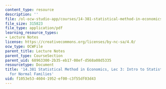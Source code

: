 ```yaml
---
content_type: resource
description: ''
file: /ol-ocw-studio-app/courses/14-381-statistical-method-in-economics-fall-2018/f1053e5346041952ef00c3f55df03d43_MIT14_381F18_lec3.pdf
file_size: 315823
file_type: application/pdf
learning_resource_types:
- Lecture Notes
license: https://creativecommons.org/licenses/by-nc-sa/4.0/
ocw_type: OCWFile
parent_title: Lecture Notes
parent_type: CourseSection
parent_uid: 68963300-2b35-eb17-08ef-d568a08d5335
resourcetype: Document
title: '14.381 Statistical Method in Economics, Lec 3: Intro to Statistics, Inferences
  for Normal Families'
uid: f1053e53-4604-1952-ef00-c3f55df03d43
---
```

